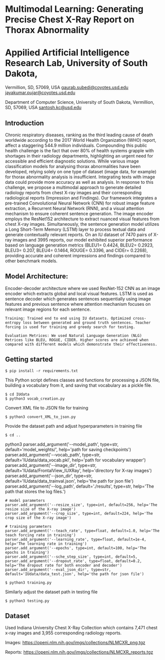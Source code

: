 
# Multimodal Learning: Generating Precise Chest X-Ray Report on Thorax Abnormality 

# Appilied Artificial Intelligence Research Lab, University of South Dakota,
Vermillion, SD, 57069, USA
gaurab.subedi@coyotes.usd.edu 
jayakumar.pujar@coyotes.usd.edu 

Department of Computer Science, University of South Dakota, Vermillion, SD,
57069, USA
santosh.kc@usd.edu


## Introduction

Chronic respiratory diseases, ranking as the third leading cause of death worldwide according to the 2017 World Health Organization (WHO) report, affect a staggering 544.9 million individuals. Compounding this public health challenge is the fact that over 80% of health systems grapple with shortages in their radiology departments, highlighting an urgent need for accessible and efficient diagnostic solutions. While various image classification models for analysing thorax abnormalities have been developed, relying solely on one type of dataset (image data, for example) for thorax abnormality analysis is insufficient. Integrating texts with image data could provide more accuracy as well as analysis. In response to this challenge, we propose a multimodal approach to generate detailed radiology reports from chest X-ray images and their corresponding radiological reports (Impression and Findings). Our framework integrates a pre-trained Convolutional Neural Network (CNN) for robust image feature extraction, a Recurrent Neural Network (RNN), and a visual attention mechanism to ensure coherent sentence generation. The image encoder employs the ResNet152 architecture to extract nuanced visual features from chest X-ray images. Simultaneously, the sentence generation model utilizes a Long Short-Term Memory (LSTM) layer to process textual data and generate contextually relevant reports. On an IU dataset of 7470 pairs of X-ray images and 3995 reports, our model exhibited superior performance based on language generation metrics (BLEU1= 0.4424, BLEU2= 0.2923, BLEU3= 0.207, BLEU4= 0.1464, ROUGE= 0.3396, and CIDEr= 0.2268), providing accurate and coherent impressions and findings compared to other benchmark models. 

##    Model Architecture: 

Encoder-decoder architecture where we used ResNet-152 CNN as an image encoder which extracts global and local visual features. LSTM is used as sentence decoder which generates sentences sequentially using image features and previous sentence where attention mechanism focuses on relevant image regions for each sentence. 

    Training: Trained end to end using IU datasets. Optimized cross-entropy loss between generated and ground truth sentences. Teacher forcing is used for training and greedy search for testing. 

    Evaluation Metrices: We used Natural Language Generation (NLG) Metrices like BLEU, ROGUE, CIDER. Higher scores are achieved when compared with different models which demonstrate their effectiveness. 

## Getting started

```
$ pip install -r requirements.txt

```
This Python script defines classes and functions for processing a JSON file, building a vocabulary from it, and saving that vocabulary as a pickle file.

```
$ cd IUdata
$ python3 vocab_creation.py

```
Convert XML file to JSON file for training

```
$ python3 convert_XML_to_json.py

```
Provide the dataset path and adjust hyperparameters in training file

```
$ cd ..
```
python3 
    parser.add_argument('--model_path', type=str, default='model_weights/', help='path for saving checkpoints')
    parser.add_argument('--vocab_path', type=str, default='IUdata/data_vocab.pkl', help='path for vocabulary wrapper')
    parser.add_argument('--image_dir', type=str, default='IUdata/FrontalView_IUXRay', help='directory for X-ray images')
    parser.add_argument('--json_dir', type=str, default='IUdata/data_trainval.json', help='the path for json file')
    parser.add_argument('--log_path', default='./results', type=str, help='The path that stores the log files.')

    # model parameters
    parser.add_argument('--resize_size', type=int, default=256, help='The resize size of the X-ray image')
    parser.add_argument('--crop_size', type=int, default=224, help='The crop size of the X-ray image')

    # training parameters
    parser.add_argument('--teach_rate', type=float, default=1.0, help='The teach forcing rate in training')
    parser.add_argument('--learning_rate', type=float, default=1e-4, help='The learning rate in training')
    parser.add_argument('--epochs', type=int, default=100, help='The epochs in training')
    parser.add_argument('--sche_step_size', type=int, default=5,
    parser.add_argument('--dropout_rate', type=float, default=0.2, help='The dropout rate for both encoder and decoder')
    parser.add_argument('--eval_json_dir', type=str, default='IUdata/data_test.json', help='the path for json file')

```
$ python3 training.py

```
Similarly adjust the dataset path in testing file

```
$ python3 testing.py

```

## Dataset

Used Indiana University Chest X-Ray Collection which contains 7,471 chest x-ray images and 3,955 corresponding radiology reports.

Images:  https://openi.nlm.nih.gov/imgs/collections/NLMCXR_png.tgz 

Reports: https://openi.nlm.nih.gov/imgs/collections/NLMCXR_reports.tgz  


